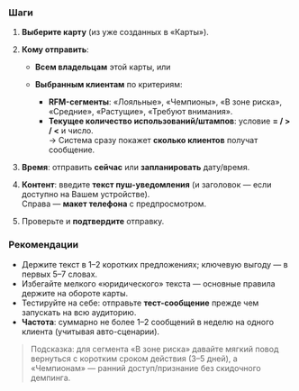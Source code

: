 ### Шаги

1. **Выберите карту** (из уже созданных в «Карты»).
    
2. **Кому отправить**:
    
    - **Всем владельцам** этой карты, или
        
    - **Выбранным клиентам** по критериям:
        
        - **RFM-сегменты**: «Лояльные», «Чемпионы», «В зоне риска», «Средние», «Растущие», «Требуют внимания».
        - **Текущее количество использований/штампов**: условие **= / > / <** и число.  
            → Система сразу покажет **сколько клиентов** получат сообщение.
1. **Время**: отправить **сейчас** или **запланировать** дату/время.
    
2. **Контент**: введите **текст пуш-уведомления** (и заголовок — если доступно на Вашем устройстве).  
    Справа — **макет телефона** с предпросмотром.
    
3. Проверьте и **подтвердите** отправку.

### Рекомендации

- Держите текст в 1–2 коротких предложениях; ключевую выгоду — в первых 5–7 словах.
- Избегайте мелкого «юридического» текста — основные правила держите на обороте карты.
- Тестируйте на себе: отправьте **тест-сообщение** прежде чем запускать на всю аудиторию.
- **Частота**: суммарно не более 1–2 сообщений в неделю на одного клиента (учитывая авто-сценарии).

> Подсказка: для сегмента «В зоне риска» давайте мягкий повод вернуться с коротким сроком действия (3–5 дней), а «Чемпионам» — ранний доступ/признание без скидочного демпинга.